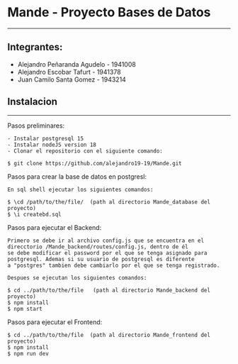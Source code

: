 # Mande - Proyecto Bases de Datos
***
## Integrantes: 
  * Alejandro Peñaranda Agudelo - 1941008
  * Alejandro Escobar Tafurt - 1941378
  * Juan Camilo Santa Gomez - 1943214


## Instalacion
***
Pasos preliminares:
```
- Instalar postgresql 15
- Instalar nodeJS version 18
- Clonar el repositorio con el siguiente comando:

$ git clone https://github.com/alejandro19-19/Mande.git

```
Pasos para crear la base de datos en postgresl:
```
En sql shell ejecutar los siguientes comandos:

$ \cd /path/to/the/file/  (path al directorio Mande_database del proyecto)
$ \i createbd.sql
```
Pasos para ejecutar el Backend:
```
Primero se debe ir al archivo config.js que se encuentra en el direcctorio /Mande_backend/routes/config.js, dentro de él 
se debe modificar el password por el que se tenga asignado para postgresql. Ademas si su usuario de postgresql es diferente
a "postgres" tambien debe cambiarlo por el que se tenga registrado.

Despues se ejecutan los siguientes comandos:

$ cd ../path/to/the/file   (path al directorio Mande_backend del proyecto)
$ npm install
$ npm start
```
Pasos para ejecutar el Frontend:
```
$ cd ../path/to/the/file  (path al directorio Mande_frontend del proyecto)
$ npm install
$ npm run dev
```
